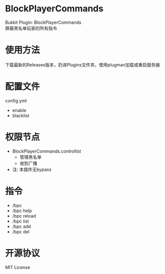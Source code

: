 # BlockPlayerCommands
Bukkit Plugin: BlockPlayerCommands  
屏蔽黑名单玩家的所有指令  
# 使用方法
下载最新的Releases版本，扔进Plugins文件夹，使用plugman加载或重启服务器
# 配置文件
config.yml  
 - enable
 - blacklist
# 权限节点
 - BlockPlayerCommands.controllist
   - 管理黑名单
   - 收到广播
  - 注: 本插件无bypass
# 指令
 - /bpc
 - /bpc help
 - /bpc reload
 - /bpc list
 - /bpc add
 - /bpc del
# 开源协议
MIT License